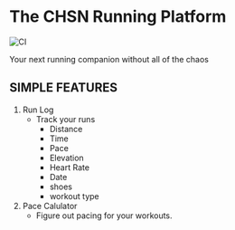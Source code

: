 # The CHSN Running Platform

![CI](https://github.com/<YOUR_GH_USERNAME>/chsn-running-platform/actions/workflows/ci.yml/badge.svg)

Your next running companion without all of the chaos


## SIMPLE FEATURES
1. Run Log
    - Track your runs
        - Distance
        - Time
        - Pace
        - Elevation
        - Heart Rate
        - Date
        - shoes
        - workout type
2. Pace Calulator
    - Figure out pacing for your workouts.